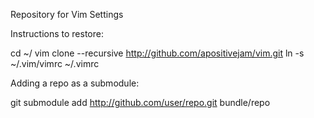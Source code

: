 Repository for Vim Settings

Instructions to restore:

cd ~/
vim clone --recursive http://github.com/apositivejam/vim.git
ln -s ~/.vim/vimrc ~/.vimrc

Adding a repo as a submodule:

git submodule add http://github.com/user/repo.git bundle/repo
